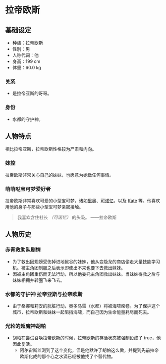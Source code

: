 # 拉帝欧斯

## 基础设定

- 种族：拉帝欧斯
- 性别：男
- 人称代词：他
- 身高：199 cm
- 体重：60.0 kg

### 关系

- 是拉帝亚斯的哥哥。

### 身份

- 水都的守护神。

## 人物特点

相比拉帝亚斯，拉帝欧斯性格较为严肃和内向。

### 妹控

拉帝欧斯非常关心自己的妹妹，也愿意为她做任何事情。

### 萌萌哒宝可梦爱好者

拉帝欧斯非常喜欢可爱的小型宝可梦，诸如[里奥](里奥（不灭的微光）.md)、[可诺忆](可诺忆.md)，以及 [Kate](Kate_da_EoS.md) 等。他喜欢用他的身子与那些小型宝可梦亲密接触。

> 我喜欢含住社长 *（可诺忆）* 的头吸。
> ——拉帝欧斯

## 人物历史

### 赤青救助队剧情

- 为了救出因翅膀受伤掉进地狱谷的妹妹，他从变隐龙的商店偷走大量技能学习机。被主角团制服之后表示即使出不来也要下去救出妹妹。
- 因被主角团重伤而无法行动，所以他委托主角团救出妹妹。当妹妹得救之后与妹妹相拥并转圈飞来飞去。

### 水都的守护神 拉帝亚斯与拉帝欧斯

- 由于桑娜和莉安的肮脏行动，奥多马雷（水都）将被海啸席卷。为了保护这个城市，拉帝欧斯和妹妹一起阻挡海啸，而自己因为生命能量耗尽而死去。

### 光轮的超魔神胡帕

- 胡帕在尝试召唤拉帝欧斯的时候，拉帝欧斯的存活状态被强制设成了 true，他因此复活。
	- 阿尔宙斯监测到了这个变化，但是他默许了胡帕这么做，并提到先前拉帝欧斯化成的那个心之水滴已经被他找了个替代物。
